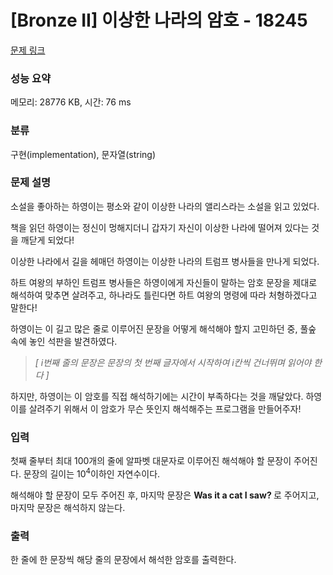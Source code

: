 # [Bronze II] 이상한 나라의 암호 - 18245 

[문제 링크](https://www.acmicpc.net/problem/18245) 

### 성능 요약

메모리: 28776 KB, 시간: 76 ms

### 분류

구현(implementation), 문자열(string)

### 문제 설명

<p>소설을 좋아하는 하영이는 평소와 같이 이상한 나라의 앨리스라는 소설을 읽고 있었다.</p>

<p>책을 읽던 하영이는 정신이 멍해지더니 갑자기 자신이 이상한 나라에 떨어져 있다는 것을 깨닫게 되었다!</p>

<p>이상한 나라에서 길을 헤매던 하영이는 이상한 나라의 트럼프 병사들을 만나게 되었다.</p>

<p>하트 여왕의 부하인 트럼프 병사들은 하영이에게 자신들이 말하는 암호 문장을 제대로 해석하여 맞추면 살려주고, 하나라도 틀린다면 하트 여왕의 명령에 따라 처형하겠다고 말한다!</p>

<p>하영이는 이 길고 많은 줄로 이루어진 문장을 어떻게 해석해야 할지 고민하던 중, 풀숲 속에 놓인 석판을 발견하였다.</p>

<blockquote>
<p><em>[ i번째 줄의 문장은 문장의 첫 번째 글자에서 시작하여 i칸씩 건너뛰며 읽어야 한다 ]</em></p>
</blockquote>

<p>하지만, 하영이는 이 암호를 직접 해석하기에는 시간이 부족하다는 것을 깨달았다. 하영이를 살려주기 위해서 이 암호가 무슨 뜻인지 해석해주는 프로그램을 만들어주자!</p>

### 입력 

 <p>첫째 줄부터 최대 100개의 줄에 알파벳 대문자로 이루어진 해석해야 할 문장이 주어진다. 문장의 길이는 10<sup>4</sup>이하인 자연수이다.</p>

<p>해석해야 할 문장이 모두 주어진 후, 마지막 문장은 <strong>Was it a cat I saw</strong><b>? </b>로 주어지고, 마지막 문장은 해석하지 않는다.</p>

### 출력 

 <p>한 줄에 한 문장씩 해당 줄의 문장에서 해석한 암호를 출력한다.</p>

